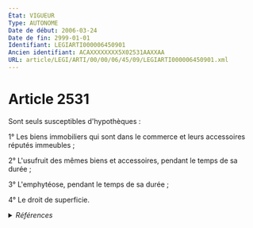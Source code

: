 ```yaml
---
État: VIGUEUR
Type: AUTONOME
Date de début: 2006-03-24
Date de fin: 2999-01-01
Identifiant: LEGIARTI000006450901
Ancien identifiant: ACAXXXXXXXX5X02531AAXXAA
URL: article/LEGI/ARTI/00/00/06/45/09/LEGIARTI000006450901.xml
---
```


<h1>Article 2531</h1>

Sont seuls susceptibles d'hypothèques :<br />

1° Les biens immobiliers qui sont dans le commerce et leurs accessoires réputés
immeubles ;<br />

2° L'usufruit des mêmes biens et accessoires, pendant le temps de sa durée ;<br />

3° L'emphytéose, pendant le temps de sa durée ;<br />

4° Le droit de superficie.


<details>
  <summary><em>Références</em></summary>

  <h2>Articles faisant référence à l'article</h2>
  
  <ul>
    <li>
      <a href="https://legal.tricoteuses.fr//redirection/LEGIARTI000006532323?vers=git&vers=legifrance">Ordonnance n° 2006-346 du 23 mars 2006 relative aux sûretés - article 1 ENTIEREMENT_MODIF</a> CREATION cible
    </li>
    <li>
      <a href="https://legal.tricoteuses.fr//redirection/LEGIARTI000006448489?vers=git&vers=legifrance">Code civil - article 2325 AUTONOME MODIFIE_MORT_NE, en vigueur du 2008-01-01 au 2006-03-24</a> CONCORDE source
    </li>
    <li>
      <a href="https://legal.tricoteuses.fr//redirection/LEGIARTI000006448489?vers=git&vers=legifrance">Code civil - article 2325 AUTONOME MODIFIE_MORT_NE, en vigueur du 2008-01-01 au 2006-03-24</a> CONCORDANCE cible
    </li>
    <li>
      <a href="https://legal.tricoteuses.fr//redirection/LEGIARTI000006448490?vers=git&vers=legifrance">Code civil - article 2325 AUTONOME MODIFIE, en vigueur du 2006-03-24 au 2022-01-01</a> CONCORDE source
    </li>
    <li>
      <a href="https://legal.tricoteuses.fr//redirection/LEGIARTI000006448490?vers=git&vers=legifrance">Code civil - article 2325 AUTONOME MODIFIE, en vigueur du 2006-03-24 au 2022-01-01</a> CONCORDANCE cible
    </li>
    <li>
      <a href="https://legal.tricoteuses.fr//redirection/LEGIARTI000044071338?vers=git&vers=legifrance">Code civil - article 2325 AUTONOME VIGUEUR, en vigueur depuis le 2022-01-01</a> CONCORDE source
    </li>
    <li>
      <a href="https://legal.tricoteuses.fr//redirection/LEGIARTI000044071338?vers=git&vers=legifrance">Code civil - article 2325 AUTONOME VIGUEUR, en vigueur depuis le 2022-01-01</a> CONCORDANCE cible
    </li>
  </ul>
  
  <h2>Références faites par l'article</h2>
  
  <ul>
    <li>
      CODIFICATION source Loi 1804-03-15
    </li>
    <li>
      2006-03-23 CREATION source <a href="https://legal.tricoteuses.fr//redirection/LEGIARTI000006532323?vers=git&vers=legifrance">Ordonnance n° 2006-346 du 23 mars 2006 relative aux sûretés - article 1 ENTIEREMENT_MODIF</a>
    </li>
    <li>
      2999-01-01 CONCORDE cible <a href="https://legal.tricoteuses.fr//redirection/LEGIARTI000006448489?vers=git&vers=legifrance">Code civil - article 2325 AUTONOME MODIFIE_MORT_NE, en vigueur du 2008-01-01 au 2006-03-24</a>
    </li>
    <li>
      2999-01-01 CONCORDANCE source <a href="https://legal.tricoteuses.fr//redirection/LEGIARTI000006448489?vers=git&vers=legifrance">Code civil - article 2325 AUTONOME MODIFIE_MORT_NE, en vigueur du 2008-01-01 au 2006-03-24</a>
    </li>
  </ul>
</details>
